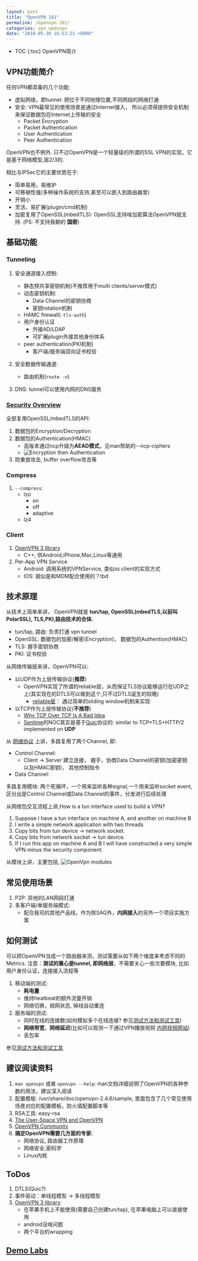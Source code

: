 ```yaml
---
layout: post
title: "OpenVPN 101"
permalink: /openvpn-101/
categories: vpn openvpn
date: "2018-05-30 16:53:21 +0800"
---
```


* TOC
{:toc}
OpenVPN简介

## VPN功能简介

任何VPN都具备的几个功能:

* 虚拟网络，即tunnel: 把位于不同地理位置,不同网段的网络打通
* 安全: VPN最常见的使用场景是通过Internet接入， 所以必须得提供安全机制来保证数据包在Internet上传输的安全
  * Packet Encryption
  * Packet Authentication
  * User Authentication
  * Peer Authentication

OpenVPN也不例外. 只不过OpenVPN是一个轻量级的所谓的SSL VPN的实现，它是基于网络模型,层2/3的.

相比与IPSec它的主要优势在于:

* 简单易用，易维护
* 可移植性强(多种操作系统的支持,甚至可以嵌入到路由器里)
* 开销小
* 灵活，易扩展(plugin/cmd机制)
* 加密复用了OpenSSL(mbedTLS): OpenSSL支持啥加密算法OpenVPN就支持. (PS: 不支持我朝的 **国密**)

## 基础功能

### Tunneling

1. 安全通道接入控制:
    * 静态预共享密钥机制(不推荐用于multi clients/server模式)
    * 动态密钥机制:
      * Data Channel的密钥协商
      * 密钥rotation机制
    * HAMC firewall(```-tls-auth```)
    * 用户身份认证
      * 外接AD/LDAP
      * 可扩展plugin外接其他身份体系
    * peer authentication(PKI机制)
      * 客户端/服务端双向证书校验

2. 安全数据传输通道:
    * 路由机制(```route -n```)

3. DNS: tunnel可以使用内网的DNS服务

### [Security Overview]

全部复用OpenSSL/mbedTLS的API:

1. 数据包的Encryption/Decryption
2. 数据包的Authentication(HMAC)
    * 高版本通过ncp升级为**AEAD模式**，见man帮助的--ncp-ciphers
    * ![Encryption then Authentication][Encryption then Authentication]
3. 防重放攻击, buffer overflow攻击等

### Compress

1. ```--compress```:
    * lzo
      * on
      * off
      * adaptive
    * lz4

### Client

1. [OpenVPN 3 library]
    * C++, 供Android,iPhone,Mac,Linux等通用
2. Per-App VPN Service
    * Android: 调用系统的VPNService, 类似ss client的实现方式
    * IOS: 貌似是和MDM配合使用的？tbd

## 技术原理

从技术上简单来讲， OpenVPN就是 **tun/tap, OpenSSL(mbedTLS,以前叫PolarSSL), TLS,PKI,路由技术的合体.**

* tun/tap, 路由: 负责打通 vpn tunnel
* OpenSSL: 数据包的加密/解密(Encryption)， 数据包的Authention(HMAC)
* TLS: 握手密钥协商
* PKI: 证书校验

从网络传输层来讲，OpenVPN可以:

* 以UDP作为上层传输协议(**推荐**)
  * OpenVPN实现了所谓的reliable层，从而保证TLS协议能够运行在UDP之上(其实现在的DTLS可以做到这个,只不过DTLS诞生的较晚)
    * [reliable层]： 通过简单的sliding window机制来实现
* 以TCP作为上层传输协议(**不推荐**)
  * [Why TCP Over TCP Is A Bad Idea]
  * [Senlime]的NOC其实是基于[Quic]协议的: similar to TCP+TLS+HTTP/2 implemented on **UDP**

从 [网络协议] 上讲，多路复用了两个Channel, 即:

* Control Channel:
  * Client -> Server 建立连接， 握手，协商Data Channel的密钥(加密密钥以及HMAC密钥)， 其他控制指令
* Data Channel:

多路复用模块: 两个死循环，一个用来监听各种signal,一个用来监听socket event, 区分出是Control Channel或Data Channel的事件，分发进行后续处理

从网络包交互流程上讲,How is a tun interface used to build a VPN?

1. Suppose I have a tun interface on machine A, and another on machine B
2. I write a simple network application with two threads
3. Copy bits from tun device -> network socket.
4. Copy bits from network socket -> tun device.
5. If I run this app on machine A and B I will have constructed a very simple VPN minus the security component.

从模块上讲，主要包括,
![OpenVpn modules][OpenVPN 3.0 modules]

## 常见使用场景

1. P2P: 异地的LAN网段打通
2. 多客户端/单服务端模式:
    * 配合我司的其他产品线，作为除SAG外，**内网接入**的另外一个项目实施方案

## 如何测试

可以把OpenVPN当成一个路由器来测，测试需要从如下两个维度来考虑不同的Metrics. 注意：**测试的重心是tunnel, 即网络层**，不需要关心一些次要模块, 比如用户身份认证，连接接入流程等

1. 移动端的测试:
    * **耗电量**
    * 维持heatbeat的额外流量开销
    * 网络切换，弱网状态, 掉线自动重连
2. 服务端的测试:
    * 同时在线的连接数(如何模拟多个在线连接? 参见[测试方法和测试工具])
    * **网络带宽**，**网络延迟**(比如可以观测一下通过VPN播放视频 [内网视频网站])
    * 丢包率

参见[测试方法和测试工具]

## 建议阅读资料

1. ```man openvpn``` 或者 ```openvpn --help```: man文档详细说明了OpenVPN的各种参数的用法，建议深入阅读
2. 配置模板: /usr/share/doc/openvpn-2.4.6/sample, 里面包含了几个常见使用场景对应的配置模板，防火墙配置脚本等
3. RSA工具: easy-rsa
4. [The User-Space VPN and OpenVPN]
5. [OpenVPN Community]
6. **搞定OpenVPN需要几方面的专家**:
    * 网络协议, 路由器工作原理
    * 网络安全,密码学
    * Linux内核

## ToDos

1. DTLS(Quic?)
2. 事件驱动：单线程模型 -> 多线程模型
3. [OpenVPN 3 library]:
    * 在苹果手机上不能使用(需要自己创建tun/tap), 在苹果电脑上可以直接使用
    * android没啥问题
    * 两个平台的wrapping

## [Demo Labs]

[reliable层]: https://build.openvpn.net/doxygen/html/group__reliable.html
[网络协议]: https://build.openvpn.net/doxygen/html/network_protocol.html
[The User-Space VPN and OpenVPN]: https://openvpn.net/papers/BLUG-talk/index.html
[Why TCP Over TCP Is A Bad Idea]: http://sites.inka.de/bigred/devel/TCP-TCP.html
[Quic]: https://www.chromium.org/quic
[OpenVPN 3.0 modules]: https://community.openvpn.net/openvpn/raw-attachment/wiki/RoadMap/openvpn-3.0.png "OpenVPN modules"
[OpenVPN 3 library]: https://github.com/OpenVPN/openvpn3
[内网视频网站]: http://192.168.30.22/v
[测试方法和测试工具]: http://192.168.33.218/display/~xifeng/qa+todos
[Security Overview]: https://openvpn.net/index.php/open-source/documentation/security-overview.html
[Encryption then Authentication]: https://upload.wikimedia.org/wikipedia/commons/b/b9/Authenticated_Encryption_EtM.png "Encryption then Authentication"
[Senlime]: https://www.senlime.com
[OpenVPN Community]: https://community.openvpn.net/openvpn
[Demo Labs]: http://192.168.33.218/display/~xifeng/Labs